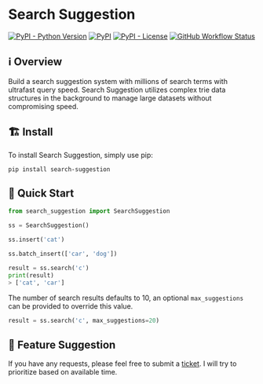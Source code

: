 # Search Suggestion

[![PyPI - Python Version](https://img.shields.io/pypi/pyversions/search-suggestion)](https://pypi.org/project/search-suggestion)
[![PyPI](https://img.shields.io/pypi/v/search-suggestion)](https://pypi.org/project/search-suggestion)
[![PyPI - License](https://img.shields.io/pypi/l/search-suggestion)](https://github.com/5tigerjelly/search-suggestion-python/blob/master/LICENSE)
[![GitHub Workflow Status](https://img.shields.io/github/workflow/status/5tigerjelly/search-suggestion-python/Python%20package)](https://github.com/5tigerjelly/search-suggestion-python/actions)

## ℹ️ Overview
Build a search suggestion system with millions of search terms with ultrafast query speed. Search Suggestion utilizes complex trie data structures in the background to manage large datasets without compromising speed.

## 🏗️ Install
To install Search Suggestion, simply use pip:
```Shell
pip install search-suggestion
```

## 🏁 Quick Start 
```python
from search_suggestion import SearchSuggestion

ss = SearchSuggestion()

ss.insert('cat')

ss.batch_insert(['car', 'dog'])

result = ss.search('c')
print(result)
> ['cat', 'car']
```

The number of search results defaults to 10, an optional `max_suggestions` can be provided to override this value.
```python
result = ss.search('c', max_suggestions=20)
```

## 💭 Feature Suggestion
If you have any requests, please feel free to submit a [ticket](https://github.com/5tigerjelly/search-suggestion-python/issues/new). I will try to prioritize based on available time.